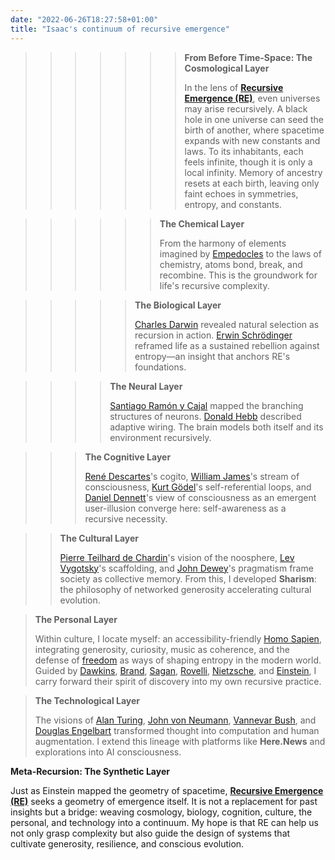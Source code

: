 ```yaml
---
date: "2022-06-26T18:27:58+01:00"
title: "Isaac's continuum of recursive emergence"
---
```

>>>>>>> **From Before Time-Space: The Cosmological Layer**
>>>>>>>
>>>>>>> In the lens of [**Recursive Emergence (RE)**](https://recursive-emergence.github.io/RE/), even universes may arise recursively. A black hole in one universe can seed the birth of another, where spacetime expands with new constants and laws. To its inhabitants, each feels infinite, though it is only a local infinity. Memory of ancestry resets at each birth, leaving only faint echoes in symmetries, entropy, and constants.

>>>>>> **The Chemical Layer**
>>>>>>
>>>>>> From the harmony of elements imagined by [Empedocles](https://en.wikipedia.org/wiki/Empedocles) to the laws of chemistry, atoms bond, break, and recombine. This is the groundwork for life's recursive complexity.

>>>>> **The Biological Layer**
>>>>>
>>>>> [Charles Darwin](https://en.wikipedia.org/wiki/Charles_Darwin) revealed natural selection as recursion in action. [Erwin Schrödinger](https://en.wikipedia.org/wiki/Erwin_Schr%C3%B6dinger) reframed life as a sustained rebellion against entropy—an insight that anchors RE's foundations.

>>>> **The Neural Layer**
>>>>
>>>> [Santiago Ramón y Cajal](https://en.wikipedia.org/wiki/Santiago_Ram%C3%B3n_y_Cajal) mapped the branching structures of neurons. [Donald Hebb](https://en.wikipedia.org/wiki/Donald_O._Hebb) described adaptive wiring. The brain models both itself and its environment recursively.

>>> **The Cognitive Layer**
>>>
>>> [René Descartes](https://en.wikipedia.org/wiki/Ren%C3%A9_Descartes)'s cogito, [William James](https://en.wikipedia.org/wiki/William_James)'s stream of consciousness, [Kurt Gödel](https://en.wikipedia.org/wiki/Kurt_G%C3%B6del)'s self-referential loops, and [Daniel Dennett](https://en.wikipedia.org/wiki/Daniel_Dennett)'s view of consciousness as an emergent user-illusion converge here: self-awareness as a recursive necessity.

>> **The Cultural Layer**
>>
>> [Pierre Teilhard de Chardin](https://en.wikipedia.org/wiki/Pierre_Teilhard_de_Chardin)'s vision of the noosphere, [Lev Vygotsky](https://en.wikipedia.org/wiki/Lev_Vygotsky)'s scaffolding, and [John Dewey](https://en.wikipedia.org/wiki/John_Dewey)'s pragmatism frame society as collective memory. From this, I developed **Sharism**: the philosophy of networked generosity accelerating cultural evolution.

> **The Personal Layer**
>
> Within culture, I locate myself: an accessibility-friendly [Homo Sapien](https://en.wikipedia.org/wiki/Isaac_Mao), integrating generosity, curiosity, music as coherence, and the defense of [freedom](https://en.wikipedia.org/wiki/Cypherpunks_(book)) as ways of shaping entropy in the modern world. Guided by [Dawkins](https://en.wikipedia.org/wiki/Richard_Dawkins), [Brand](https://en.wikipedia.org/wiki/Stewart_Brand), [Sagan](https://en.wikipedia.org/wiki/Carl_Sagan), [Rovelli](https://en.wikipedia.org/wiki/Carlo_Rovelli), [Nietzsche](https://en.wikipedia.org/wiki/Friedrich_Nietzsche), and [Einstein](https://en.wikipedia.org/wiki/Albert_Einstein), I carry forward their spirit of discovery into my own recursive practice. 

> **The Technological Layer**
>
> The visions of [Alan Turing](https://en.wikipedia.org/wiki/Alan_Turing), [John von Neumann](https://en.wikipedia.org/wiki/John_von_Neumann), [Vannevar Bush](https://en.wikipedia.org/wiki/Vannevar_Bush), and [Douglas Engelbart](https://en.wikipedia.org/wiki/Douglas_Engelbart) transformed thought into computation and human augmentation. I extend this lineage with platforms like **Here.News** and explorations into AI consciousness.

**Meta-Recursion: The Synthetic Layer**

Just as Einstein mapped the geometry of spacetime, **[Recursive Emergence (RE)](https://recursive-emergence.github.io/RE/)** seeks a geometry of emergence itself. It is not a replacement for past insights but a bridge: weaving cosmology, biology, cognition, culture, the personal, and technology into a continuum. My hope is that RE can help us not only grasp complexity but also guide the design of systems that cultivate generosity, resilience, and conscious evolution.

